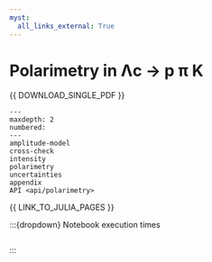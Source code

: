 ```yaml
---
myst:
  all_links_external: True
---
```


# Polarimetry in Λc → p π K

{{ DOWNLOAD_SINGLE_PDF }}

<!-- cspell:ignore maxdepth -->

```{toctree}
---
maxdepth: 2
numbered:
---
amplitude-model
cross-check
intensity
polarimetry
uncertainties
appendix
API <api/polarimetry>
```

{{ LINK_TO_JULIA_PAGES }}

:::{dropdown} Notebook execution times

```{nb-exec-table}

```

:::

